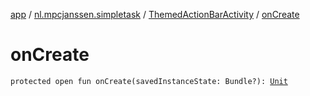 [app](../../index.md) / [nl.mpcjanssen.simpletask](../index.md) / [ThemedActionBarActivity](index.md) / [onCreate](.)

# onCreate

`protected open fun onCreate(savedInstanceState: Bundle?): `[`Unit`](https://kotlinlang.org/api/latest/jvm/stdlib/kotlin/-unit/index.html)